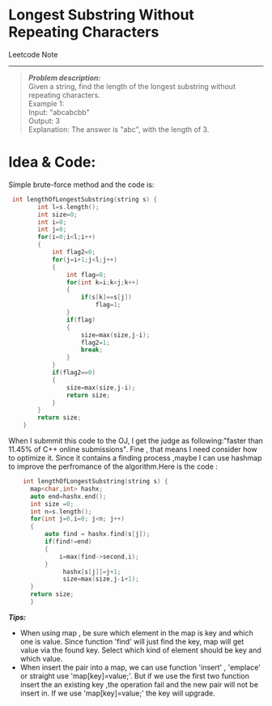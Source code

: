 # Longest Substring Without Repeating Characters

Leetcode Note

-----------------------------

> ***Problem description:***   
>Given a string, find the length of the longest substring without repeating characters.  
> Example 1:  
> Input: "abcabcbb"  
> Output: 3   
> Explanation: The answer is "abc", with the length of 3.    

# Idea & Code:

Simple brute-force method and the code is:
```c++ 
 int lengthOfLongestSubstring(string s) {
        int l=s.length();
        int size=0;
        int i=0;
        int j=0;
        for(i=0;i<l;i++)
        {
            int flag2=0;
            for(j=i+1;j<l;j++)
            {
                int flag=0;
                for(int k=i;k<j;k++)
                {
                    if(s[k]==s[j])
                        flag=1;
                }
                if(flag)
                {
                    size=max(size,j-i);
                    flag2=1;
                    break;
                }
            }
            if(flag2==0)
            {
                size=max(size,j-i);
                return size;
            }
        }
        return size;
    }
```
When I submmit this code to the OJ, I get the judge as following:"faster than 11.45% of C++ online submissions". Fine , that means I need consider how to optimize it.
Since it contains a finding process ,maybe I can use hashmap to improve the perfromance of the algorithm.Here is the code :

```c++
    int lengthOfLongestSubstring(string s) {
      map<char,int> hashx;
      auto end=hashx.end();
      int size =0;
      int n=s.length();
      for(int j=0,i=0; j<n; j++)
      {
          auto find = hashx.find(s[j]);
          if(find!=end)
          {
              i=max(find->second,i);       
          }
               hashx[s[j]]=j+1;
               size=max(size,j-i+1);   
      }
      return size;
      }
```
***Tips:***
* When using map , be sure which element in the map is key and which one is value. Since function 'find' will just find the key, map will get value via the found key. Select which kind of element should be key and which value.
* When insert the pair into a map, we can use function 'insert' , 'emplace' or straight use 'map[key]=value;'. But if we use the first two function insert the an existing key ,the operation fail and the new pair will not be insert in. If we use 'map[key]=value;' the key will upgrade.

    
